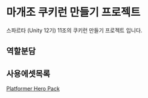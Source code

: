 # 마개조 쿠키런 만들기 프로젝트
스파르타 (Unity 12기) 11조의 쿠키런 만들기 프로젝트 입니다.
## 역할분담

## 사용에셋목록
[Platformer Hero Pack](https://drasnus.itch.io/platformer-hero-pack)
